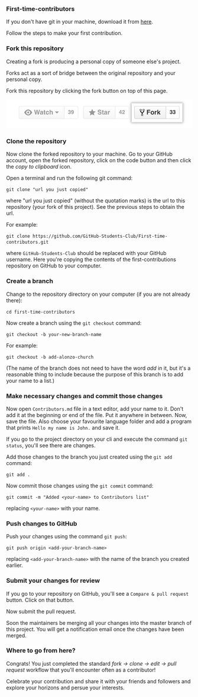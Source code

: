 ### First-time-contributors

If you don't have git in your machine, download it from [here](https://git-scm.com/downloads). 

Follow the steps to make your first contribution. 

### Fork this repository 
Creating a fork is producing a personal copy of someone else's project. 

Forks act as a sort of bridge between the original repository and your personal copy. 

Fork this repository by clicking the fork button on top of this page. 

<img alt="PIC" src="fork_button.jpg" width="600"/> <br>

### Clone the repository 

Now clone the forked repository to your machine. Go to your GitHub account, open the forked repository, click on the code button and then click the _copy to clipboard_ icon.

Open a terminal and run the following git command:

```
git clone "url you just copied"
```

where "url you just copied" (without the quotation marks) is the url to this repository (your fork of this project). See the previous steps to obtain the url.

For example:

```
git clone https://github.com/GitHub-Students-Club/First-time-contributors.git
```

where `GitHub-Students-Club` should be replaced with your GitHub username. Here you're copying the contents of the first-contributions repository on GitHub to your computer.

### Create a branch

Change to the repository directory on your computer (if you are not already there):

```
cd first-time-contributors
```

Now create a branch using the `git checkout` command:

```
git checkout -b your-new-branch-name
```

For example:

```
git checkout -b add-alonzo-church
```

(The name of the branch does not need to have the word _add_ in it, but it's a reasonable thing to include because the purpose of this branch is to add your name to a list.)


### Make necessary changes and commit those changes

Now open `Contributors.md` file in a text editor, add your name to it. Don't add it at the beginning or end of the file. Put it anywhere in between. Now, save the file. Also choose your favourite language folder and add a program that prints `Hello my name is John.` and save it.  

If you go to the project directory on your cli and execute the command `git status`, you'll see there are changes.

Add those changes to the branch you just created using the `git add` command:

```
git add .
```

Now commit those changes using the `git commit` command:

```
git commit -m "Added <your-name> to Contributors list"
```

replacing `<your-name>` with your name.

### Push changes to GitHub

Push your changes using the command `git push`:

```
git push origin <add-your-branch-name>
```

replacing `<add-your-branch-name>` with the name of the branch you created earlier.

### Submit your changes for review

If you go to your repository on GitHub, you'll see a `Compare & pull request` button. Click on that button.

Now submit the pull request.

Soon the maintainers be merging all your changes into the master branch of this project. You will get a notification email once the changes have been merged.

### Where to go from here?

Congrats! You just completed the standard _fork -> clone -> edit -> pull request_ workflow that you'll encounter often as a contributor!

Celebrate your contribution and share it with your friends and followers and explore your horizons and persue your interests. 













